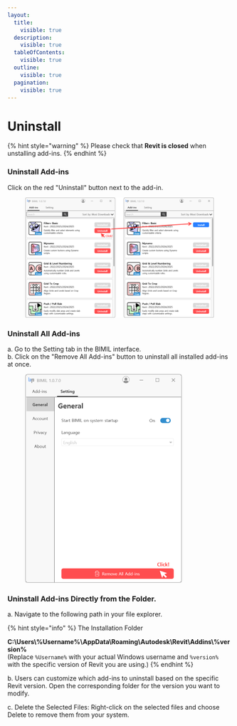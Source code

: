 ```yaml
---
layout:
  title:
    visible: true
  description:
    visible: true
  tableOfContents:
    visible: true
  outline:
    visible: true
  pagination:
    visible: true
---
```


# Uninstall

{% hint style="warning" %}
Please check that **Revit is closed** when unstalling add-ins.
{% endhint %}

### **Uninstall Add-ins**

Click on the red "Uninstall" button next to the add-in.

<figure><img src="../.gitbook/assets/image (5) (1).png" alt="" width="563"><figcaption></figcaption></figure>

### **Uninstall All Add-ins**

a. Go to the Setting tab in the BIMIL interface. \
b. Click on the "Remove All Add-ins" button to uninstall all installed add-ins at once.

<figure><img src="../.gitbook/assets/image (1) (1) (1) (1) (1) (1) (1) (1) (1).png" alt="" width="352"><figcaption></figcaption></figure>

### **Uninstall Add-ins Directly from the Folder.**

a. Navigate to the following path in your file explorer.

{% hint style="info" %}
The Installation Folder

**C:\Users\\%Username%\AppData\Roaming\Autodesk\Revit\Addins\\%version%**\
(Replace `%Username%` with your actual Windows username and `%version%` with the specific version of Revit you are using.)
{% endhint %}

b. Users can customize which add-ins to uninstall based on the specific Revit version. Open the corresponding folder for the version you want to modify.

c. Delete the Selected Files: Right-click on the selected files and choose Delete to remove them from your system.
